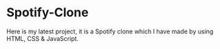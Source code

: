# Spotify-Clone
Here is my latest project, it is a Spotify clone which I have made by using HTML, CSS &amp; JavaScript.
